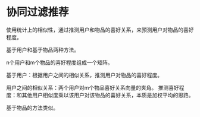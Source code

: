 # 协同过滤推荐

使用统计上的相似性，通过推测用户和物品的喜好关系，来预测用户对物品的喜好程度。

基于用户和基于物品两种方法。

n个用户和m个物品的喜好程度组成一个矩阵。

基于用户：根据用户之间的相似关系，推测用户对物品的喜好程度。

用户之间的相似关系：两个用户对m个物品喜好关系向量的夹角。
推测喜好程度：和其他用户相似度乘以该用户对该物品的喜好关系，本质是加权平均的思路。

基于物品的方法类似。

